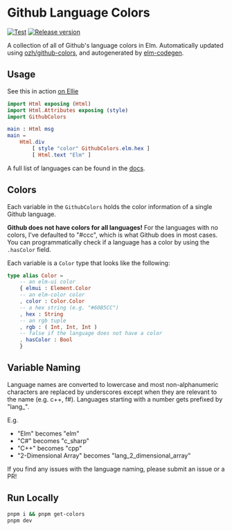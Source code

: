 # Github Language Colors

[![Test](https://github.com/joshuanianji/github-language-colors/actions/workflows/tests.yml/badge.svg)](https://github.com/joshuanianji/github-language-colors/actions/workflows/tests.yml)
[![Release version](https://github.com/joshuanianji/github-language-colors/actions/workflows/release.yml/badge.svg)](https://github.com/joshuanianji/github-language-colors/actions/workflows/release.yml)

A collection of all of Github's language colors in Elm. Automatically updated using [ozh/github-colors](https://github.com/ozh/github-colors), and autogenerated by [elm-codegen](https://github.com/mdgriffith/elm-codegen/tree/main).

## Usage

See this in action [on Ellie](https://ellie-app.com/nwbX8y3Xbjha1)

```elm
import Html exposing (Html)
import Html.Attributes exposing (style)
import GithubColors

main : Html msg
main =
    Html.div
        [ style "color" GithubColors.elm.hex ]
        [ Html.text "Elm" ]
```

A full list of languages can be found in the [docs](https://package.elm-lang.org/packages/joshuanianji/github-language-colors/5.0.0/GithubColors/).

## Colors

Each variable in the `GithubColors` holds the color information of a single Github language.

**Github does not have colors for all languages!** For the languages with no colors, I've defaulted to "#ccc", which is what Github does in most cases. You can programmatically check if a language has a color by using the `.hasColor` field.

Each variable is a `Color` type that looks like the following:

```elm
type alias Color =
    -- an elm-ui color
    { elmui : Element.Color
    -- an elm-color color
    , color : Color.Color
    -- a hex string (e.g. "#60B5CC")
    , hex : String
    -- an rgb tuple
    , rgb : ( Int, Int, Int )
    -- false if the language does not have a color
    , hasColor : Bool
    }
```

## Variable Naming

Language names are converted to lowercase and most non-alphanumeric characters are replaced by underscores except when they are relevant to the name (e.g. c++, f#). Languages starting with a number gets prefixed by "lang_".

E.g.

- "Elm" becomes "elm"
- "C#" becomes "c_sharp"
- "C++" becomes "cpp"
- "2-Dimensional Array" becomes "lang_2_dimensional_array"

If you find any issues with the language naming, please submit an issue or a PR!

## Run Locally

```bash
pnpm i && pnpm get-colors
pnpm dev
```
